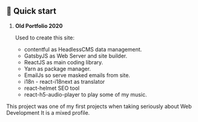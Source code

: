 ## 🚀 Quick start

1.  **Old Portfolio 2020**

    Used to create this site:

    - contentful as HeadlessCMS data management.
    - GatsbyJS as Web Server and site builder.
    - ReactJS as main coding library.
    - Yarn as package manager.
    - EmailJs so serve masked emails from site.
    - i18n - react-i18next as translator
    - react-helmet SEO tool
    - react-h5-audio-player to play some of my music.
  
This project was one of my first projects when taking seriously about Web Development It is a mixed profile.

